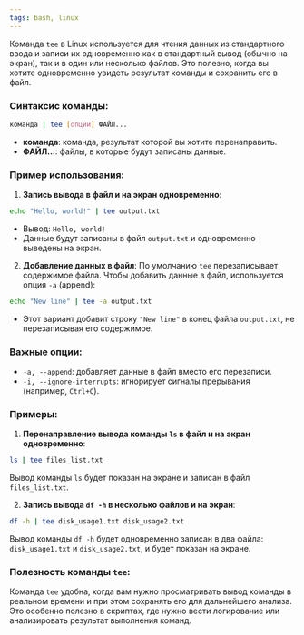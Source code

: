 ```yaml
---
tags: bash, linux
---
```

Команда `tee` в Linux используется для чтения данных из стандартного ввода и записи их одновременно как в стандартный вывод (обычно на экран), так и в один или несколько файлов. Это полезно, когда вы хотите одновременно увидеть результат команды и сохранить его в файл.

### Синтаксис команды:

```bash
команда | tee [опции] ФАЙЛ...
```

- **команда**: команда, результат которой вы хотите перенаправить.
- **ФАЙЛ...**: файлы, в которые будут записаны данные.

### Пример использования:

1. **Запись вывода в файл и на экран одновременно**:

```bash
echo "Hello, world!" | tee output.txt
```

- Вывод: `Hello, world!`
- Данные будут записаны в файл `output.txt` и одновременно выведены на экран.

2. **Добавление данных в файл**:
   По умолчанию `tee` перезаписывает содержимое файла. Чтобы добавить данные в файл, используется опция `-a` (append):

```bash
echo "New line" | tee -a output.txt
```

- Этот вариант добавит строку `"New line"` в конец файла `output.txt`, не перезаписывая его содержимое.

### Важные опции:

- `-a, --append`: добавляет данные в файл вместо его перезаписи.
- `-i, --ignore-interrupts`: игнорирует сигналы прерывания (например, `Ctrl+C`).

### Примеры:

1. **Перенаправление вывода команды `ls` в файл и на экран одновременно**:

```bash
ls | tee files_list.txt
```

Вывод команды `ls` будет показан на экране и записан в файл `files_list.txt`.

2. **Запись вывода `df -h` в несколько файлов и на экран**:

```bash
df -h | tee disk_usage1.txt disk_usage2.txt
```

Вывод команды `df -h` будет одновременно записан в два файла: `disk_usage1.txt` и `disk_usage2.txt`, и будет показан на экране.

### Полезность команды `tee`:

Команда `tee` удобна, когда вам нужно просматривать вывод команды в реальном времени и при этом сохранять его для дальнейшего анализа. Это особенно полезно в скриптах, где нужно вести логирование или анализировать результат выполнения команд.